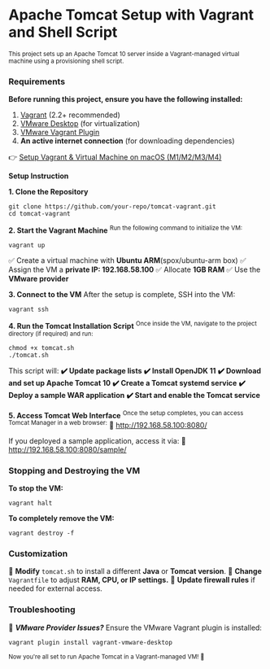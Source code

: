 # Apache Tomcat Setup with Vagrant and Shell Script

<sub>This project sets up an Apache Tomcat 10 server inside a Vagrant-managed virtual machine using a provisioning shell script.</sub>

### Requirements

**Before running this project, ensure you have the following installed:**

1. [Vagrant](https://www.vagrantup.com/downloads) (2.2+ recommended)
2. [VMware Desktop](https://www.vmware.com/products/workstation-pro.html) (for virtualization)
3. [VMware Vagrant Plugin](https://developer.hashicorp.com/vagrant/docs/providers/vmware)
4. **An active internet connection** (for downloading dependencies)


👉 [Setup Vagrant & Virtual Machine on macOS (M1/M2/M3/M4)](https://medium.com/django-unleashed/vmware-vagrant-installation-on-macos-m1-m2-m3-chip-bb162dde53e7)

**Setup Instruction** 

**1. Clone the Repository**
```
git clone https://github.com/your-repo/tomcat-vagrant.git
cd tomcat-vagrant
```

**2. Start the Vagrant Machine**
<sup>Run the following command to initialize the VM:</sup>
<sub>
```
vagrant up
```
</sub>

✅ Create a virtual machine with **Ubuntu ARM**(spox/ubuntu-arm box)
✅ Assign the VM a **private IP: 192.168.58.100**
✅ Allocate **1GB RAM**
✅ Use the **VMware provider**

**3. Connect to the VM**
After the setup is complete, SSH into the VM:
```
vagrant ssh 
```
**4. Run the Tomcat Installation Script**
<sup>Once inside the VM, navigate to the project directory (if required) and run:</sup>
```
chmod +x tomcat.sh
./tomcat.sh
```
This script will:
**✔️ Update package lists**
**✔️ Install OpenJDK 11**
**✔️ Download and set up Apache Tomcat 10**
**✔️ Create a Tomcat systemd service**
**✔️ Deploy a sample WAR application**
**✔️ Start and enable the Tomcat service**

**5. Access Tomcat Web Interface**
<sup>Once the setup completes, you can access Tomcat Manager in a web browser:</sup>
🔗 http://192.168.58.100:8080/

If you deployed a sample application, access it via:
🔗 http://192.168.58.100:8080/sample/

### Stopping and Destroying the VM

**To stop the VM:**
```
vagrant halt
```
**To completely remove the VM:**
```
vagrant destroy -f
```

### Customization

🔧 **Modify** ```tomcat.sh``` to install a different **Java** or **Tomcat version**.
🔧 **Change** ```Vagrantfile``` to adjust **RAM, CPU, or IP settings.**
🔧 **Update firewall rules** if needed for external access.

### Troubleshooting

🚨 ***VMware Provider Issues?*** Ensure the VMware Vagrant plugin is installed:
```
vagrant plugin install vagrant-vmware-desktop
```


<sup>Now you're all set to run Apache Tomcat in a Vagrant-managed VM! 🚀</sup>